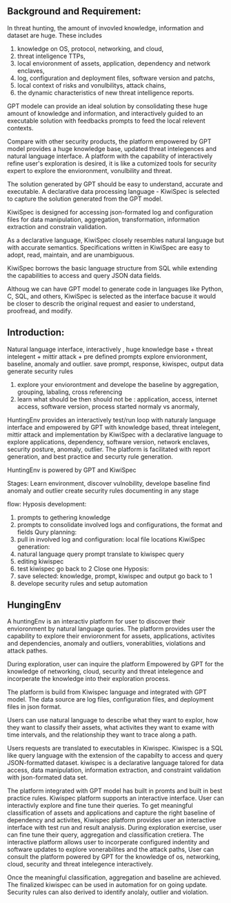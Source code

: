 ## Background and Requirement:

In threat hunting, the amount of invovled knowledge, information and dataset are huge.
These includes 
1. knowledge on OS, protocol, networking, and cloud, 
2. threat inteligence TTPs, 
3. local envioronment of assets, application, dependency and network enclaves,
4. log, configuration and deployment files, software version and patchs,
5. local context of risks and vonulbilitys, attack chains,
6. the dynamic characteristics of new threat intelligence reports.

GPT modele can provide an ideal solution by consolidating these huge amount of knowledge and information,
and interactively guided to an executable solution with feedbacks prompts to feed the local relevent contexts.

Compare with other security products, the platform empowered by GPT model 
provides a huge knowledge base, updated threat intelegences and natural language interface.
A platform with the capability of interactively refine user's exploration is desired,
it is like a cutomized tools for security expert to explore the envioronment, vonulbility and threat.

The solution generated by GPT  should be easy to understand, accurate and executable.
A declarative data processing language - KiwiSpec is selected to capture the solution generated from the GPT model. 

KiwiSpec is designed for accessing json-formated log and configuration files for data manipulation,
aggregation, transformation, information extraction and constrain validation. 

As a declarative language, KiwiSpec closely resembles natural language but with accurate semantics. 
Specifications written in KiwiSpec are easy to adopt, read, maintain, and are unambiguous.

KiwiSpec borrows the basic language structure from SQL 
while extending the capabilities to access and query JSON data fields.

Althoug we can have GPT model to generate code in languages like Python, C, SQL, and others, 
KiwiSpec is selected as the interface bacuse it would be closer to 
describ the original request and easier to understand, proofread, and modify.


## Introduction:

Natural language interface, interactively , huge knowledge base + threat intelegent + mittir attack + pre defined prompts
explore envioronment, baseline, anomaly and outlier. 
save prompt, response, kiwispec, output data
generate security rules

1. explore your enviorontment and develope the baseline by aggregation, grouping, labaling, cross referencing
2. learn what should be then should not be : application, access, internet access, software version, process started
     normaly vs anormaly, 


HuntingEnv provides an interactively test/run loop with naturaly language interface and empowered by GPT with knowledge based, threat intelegent, mittir attack
and implementation by KiwiSpec with a declarative language to explore applications, dependency, software version, 
network enclaves, security posture, anomaly, outlier. 
The platform is facilitated with report generation, and best practice and securty rule generation.

HuntingEnv is powered by GPT and KiwiSpec

Stages:
Learn environment, 
discover vulnobility, 
develope baseline
find anomaly and outlier
create security rules
documenting in any stage

flow: 
Hyposis development:
1. prompts to gethering knowledge
2. prompts to consolidate involved logs and configurations, the format and fields
Qury planning:
3. pull in involved log and configuration: local file locations
KiwiSpec generation:
3. natural language query prompt translate to kiwispec query
4. editing kiwispec
5. test kiwispec
   go back to 2
Close one Hyposis:
6. save selected: knowledge, prompt, kiwispec and output
   go back to 1
7. develope security rules and setup automation

## HungingEnv 

A huntingEnv is an interactiv platform for user to discover their envioronment by natural language quries. 
The platform provides user the capability to explore their envioronment for assets, applications, activites and dependencies, 
anomaly and outliers, vonerablities, violations and attack pathes. 

During exploration, user can inquire the platform Empowered by GPT for the knowledge of networking, cloud, security 
and threat intelegence and incorperate the knowledge into their exploration process.


The platform is build from Kiwispec language and integrated with GPT model. The data source are log files,
configuration files, and deployment files in json format.

Users can use natural language to describe what they want to explor,
how they want to classify their assets, what activites they want to exame with time intervals,
and the relationship they want to trace along a path.

Users requests are translated to executables in Kiwispec. 
Kiwispec is a SQL like query language
with the extension of the capabilty to access and query JSON-formatted dataset. 
kiwispec is a declarative language talored for data access, data manipulation, 
information extraction, and constraint validation with json-formated data set.

The platform integrated with GPT model has built in promts and built in best practice rules.
Kiwispec platform supports an interactive interface. User can interactivly
explore and fine tune their queries. 
To get meaningful classification of assets and applications and capture the right baseline of dependency and activites,
Kiwispec platform provides user an interactive interface with test run and result analysis. 
During exploration exercise, user can fine tune their query, aggregation and classification cretiera.
The interactive platform allows user to incorperate 
configured indentity and software updates to explore vonerabilites and the attack paths,
User can consult the platform powered by GPT for the knowledge of os, networking, cloud, security 
and threat intelegence interactively.

Once the meaningful classification, aggregation and baseline are achieved.
The finalized kiwispec can be used in automation for on going update.
Security rules can also derived to identify anolaly, outlier and violation.


